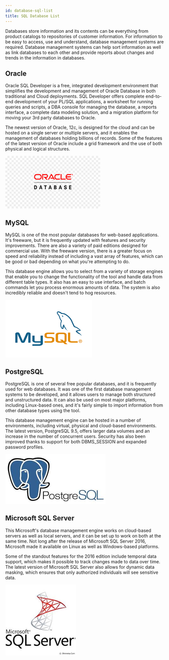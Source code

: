 ```yaml
---
id: database-sql-list
title: SQL Database List
---
```


Databases store information and its contents can be everything from product catalogs to repositories of customer information. For information to be easy to access, use and understand, database management systems are required. Database management systems can help sort information as well as link databases to each other and provide reports about changes and trends in the information in databases.

## Oracle

Oracle SQL Developer is a free, integrated development environment that simplifies the development and management of Oracle Database in both traditional and Cloud deployments. SQL Developer offers complete end-to-end development of your PL/SQL applications, a worksheet for running queries and scripts, a DBA console for managing the database, a reports interface, a complete data modeling solution, and a migration platform for moving your 3rd party databases to Oracle.

The newest version of Oracle, 12c, is designed for the cloud and can be hosted on a single server or multiple servers, and it enables the management of databases holding billions of records. Some of the features of the latest version of Oracle include a grid framework and the use of both physical and logical structures.

![alt-text](assets/oracle.png)

## MySQL

MySQL is one of the most popular databases for web-based applications. It's freeware, but it is frequently updated with features and security improvements. There are also a variety of paid editions designed for commercial use. With the freeware version, there is a greater focus on speed and reliability instead of including a vast array of features, which can be good or bad depending on what you're attempting to do.

This database engine allows you to select from a variety of storage engines that enable you to change the functionality of the tool and handle data from different table types. It also has an easy to use interface, and batch commands let you process enormous amounts of data. The system is also incredibly reliable and doesn't tend to hog resources.

![alt-text](assets/mysql.png)

## PostgreSQL

PostgreSQL is one of several free popular databases, and it is frequently used for web databases. It was one of the first database management systems to be developed, and it allows users to manage both structured and unstructured data. It can also be used on most major platforms, including Linux-based ones, and it's fairly simple to import information from other database types using the tool.

This database management engine can be hosted in a number of environments, including virtual, physical and cloud-based environments. The latest version, PostgreSQL 9.5, offers larger data volumes and an increase in the number of concurrent users. Security has also been improved thanks to support for both DBMS_SESSION and expanded password profiles.

![alt-text](assets/postgresql.jpg)

## Microsoft SQL Server

This Microsoft's database management engine works on cloud-based servers as well as local servers, and it can be set up to work on both at the same time. Not long after the release of Microsoft SQL Server 2016, Microsoft made it available on Linux as well as Windows-based platforms.

Some of the standout features for the 2016 edition include temporal data support, which makes it possible to track changes made to data over time. The latest version of Microsoft SQL Server also allows for dynamic data masking, which ensures that only authorized individuals will see sensitive data.

![alt-text](assets/microsoftsql.jpg)